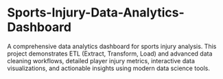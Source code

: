 # Sports-Injury-Data-Analytics-Dashboard
A comprehensive data analytics dashboard for sports injury analysis. This project demonstrates ETL (Extract, Transform, Load) and advanced data cleaning workflows, detailed player injury metrics, interactive data visualizations, and actionable insights using modern data science tools.
